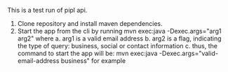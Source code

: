 This is a test run of pipl api.

1. Clone repository and install maven dependencies.
2. Start the app from the cli by running mvn exec:java -Dexec.args="arg1 arg2" where
    a. arg1 is a valid email address
    b. arg2 is a flag, indicating the type of query: business, social or contact information
    c. thus, the command to start the app will be: mvn exec:java -Dexec.args="valid-email-address business" for example        